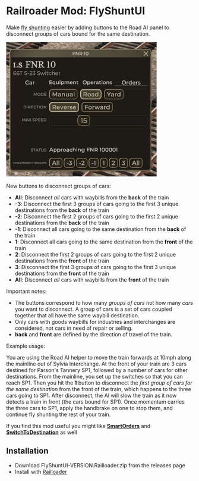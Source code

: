 # Railroader Mod: FlyShuntUI

Make [fly shunting](https://www.youtube.com/watch?v=ihSTqPDITWY) easier by adding buttons to the Road AI panel to disconnect groups of cars bound for the same destination.

![](/ui-screenshot.PNG)

New buttons to disconnect groups of cars:

* **All**: Disconnect _all_ cars with waybills from the **back** of the train
* **-3**: Disconnect the first 3 groups of cars going to the first 3 unique destinations from the **back** of the train
* **-2**: Disconnect the first 2 groups of cars going to the first 2 unique destinations from the **back** of the train
* **-1**: Disconnect all cars going to the same destination from the **back** of the train
* **1**: Disconnect all cars going to the same destination from the **front** of the train
* **2**: Disconnect the first 2 groups of cars going to the first 2 unique destinations from the **front** of the train
* **3**: Disconnect the first 3 groups of cars going to the first 3 unique destinations from the **front** of the train
* **All**: Disconnect _all_ cars with waybills from the **front** of the train

Important notes:
* The buttons correspond to how many _groups of cars_ not how many _cars_ you want to disconnect. A group of cars is a set of cars coupled together that all have the same waybill destination.
* Only cars with goods waybills for industries and interchanges are considered, not cars in need of repair or selling.
* **back** and **front** are defined by the direction of travel of the train.

Example usage:

You are using the Road AI helper to move the train forwards at 10mph along the mainline out of Sylvia Interchange. At the front of your train are 3 cars destined for Parson's Tannery SP1, followed by a number of cars for other destinations. From the mainline, you set up the switches so that you can reach SP1. Then you hit the **1** button to disconnect the _first group of cars for the same destination_ from the front of the train, which happens to the three cars going to SP1. After disconnect, the AI will slow the train as it now detects a train in front (the cars bound for SP1). Once momentum carries the three cars to SP1, apply the handbrake on one to stop them, and continue fly shunting the rest of your train.


If you find this mod useful you might like **[SmartOrders](https://github.com/peterellisjones/Railroader-SmartOrders)** and **[SwitchToDestination](https://github.com/peterellisjones/Railroader-SwitchToDestination)** as well

## Installation

* Download FlyShuntUI-VERSION.Railloader.zip from the releases page
* Install with [Railloader](https://railroader.stelltis.ch/)
